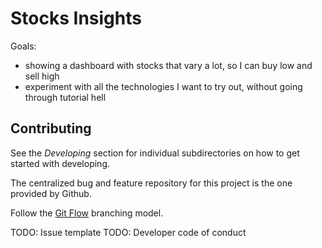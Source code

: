 # Stocks Insights

Goals:
- showing a dashboard with stocks that vary a lot, so I can buy low and sell high
- experiment with all the technologies I want to try out, without going through tutorial hell



## Contributing

See the _Developing_ section for individual subdirectories on how to get started with
developing.

The centralized bug and feature repository for this project is the one provided by
Github. 

Follow the [Git Flow](https://nvie.com/posts/a-successful-git-branching-model/) branching model. 

TODO: Issue template
TODO: Developer code of conduct



